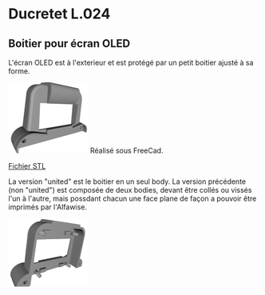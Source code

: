 # Ducretet L.024

## Boitier pour écran OLED

L'écran OLED est à l'exterieur et est protégé par un petit boitier ajusté à sa forme.

<img src="BoitierOledUnited-Front.png" alt="vue avant" style="zoom:25%;" />
Réalisé sous FreeCad.

[Fichier STL](BoitierOledUnited-Body.stl)

La version "united" est le boitier en un seul body.
La version précédente (non "united") est composée de deux bodies, devant être collés ou vissés l'un à l'autre, mais possdant chacun une face plane de façon a pouvoir être imprimés par l'Alfawise. 

<img src="BoitierOledUnited-Rear.png" alt="vue arrière" style="zoom:25%;" />
